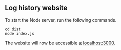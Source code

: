 ## Log history website

To start the Node server, run the following commands.

```
cd dist
node index.js
```

The website will now be accessible at [localhost:3000](localhost:3000).
